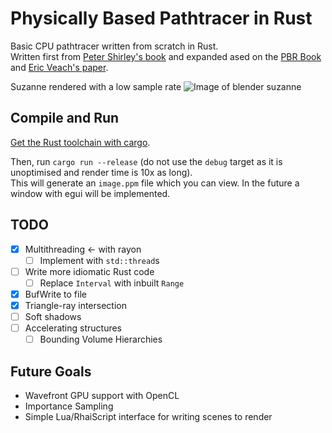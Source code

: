 # Physically Based Pathtracer in Rust
Basic CPU pathtracer written from scratch in Rust.  
Written first from [Peter Shirley's book](https://raytracing.github.io/) and expanded ased on the [PBR Book](https://www.pbr-book.org/) and [Eric Veach's paper](https://graphics.stanford.edu/papers/veach_thesis/thesis.pdf). 

Suzanne rendered with a low sample rate
![Image of blender suzanne](https://imgur.com/66zPhKM.png)
## Compile and Run
[Get the Rust toolchain with cargo](https://www.rust-lang.org/learn/get-started).

Then, run `cargo run --release` (do not use the `debug` target as it is unoptimised and render time is 10x as long).  
This will generate an `image.ppm` file which you can view. In the future a window with egui will be implemented.
## TODO
- [x] Multithreading <- with rayon
    - [ ] Implement with `std::thread`s
- [ ] Write more idiomatic Rust code
    - [ ] Replace `Interval` with inbuilt `Range`
- [x] BufWrite to file
- [x] Triangle-ray intersection
- [ ] Soft shadows
- [ ] Accelerating structures
    - [ ] Bounding Volume Hierarchies
## Future Goals
- Wavefront GPU support with OpenCL
- Importance Sampling
- Simple Lua/RhaiScript interface for writing scenes to render

